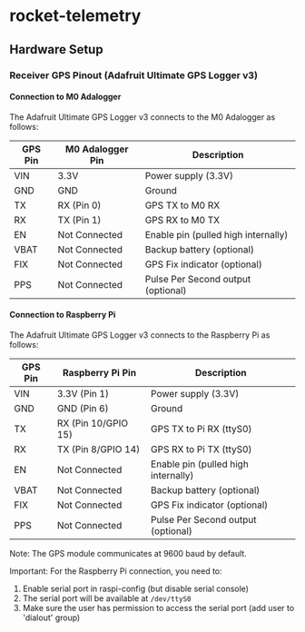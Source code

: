 # rocket-telemetry

## Hardware Setup

### Receiver GPS Pinout (Adafruit Ultimate GPS Logger v3)

#### Connection to M0 Adalogger

The Adafruit Ultimate GPS Logger v3 connects to the M0 Adalogger as follows:

| GPS Pin | M0 Adalogger Pin | Description |
|---------|------------------|-------------|
| VIN     | 3.3V            | Power supply (3.3V) |
| GND     | GND             | Ground |
| TX      | RX (Pin 0)      | GPS TX to M0 RX |
| RX      | TX (Pin 1)      | GPS RX to M0 TX |
| EN      | Not Connected   | Enable pin (pulled high internally) |
| VBAT    | Not Connected   | Backup battery (optional) |
| FIX     | Not Connected   | GPS Fix indicator (optional) |
| PPS     | Not Connected   | Pulse Per Second output (optional) |

#### Connection to Raspberry Pi

The Adafruit Ultimate GPS Logger v3 connects to the Raspberry Pi as follows:

| GPS Pin | Raspberry Pi Pin | Description |
|---------|-----------------|-------------|
| VIN     | 3.3V (Pin 1)   | Power supply (3.3V) |
| GND     | GND (Pin 6)    | Ground |
| TX      | RX (Pin 10/GPIO 15) | GPS TX to Pi RX (ttyS0) |
| RX      | TX (Pin 8/GPIO 14)  | GPS RX to Pi TX (ttyS0) |
| EN      | Not Connected  | Enable pin (pulled high internally) |
| VBAT    | Not Connected  | Backup battery (optional) |
| FIX     | Not Connected  | GPS Fix indicator (optional) |
| PPS     | Not Connected  | Pulse Per Second output (optional) |

Note: The GPS module communicates at 9600 baud by default.

Important: For the Raspberry Pi connection, you need to:
1. Enable serial port in raspi-config (but disable serial console)
2. The serial port will be available at `/dev/ttyS0`
3. Make sure the user has permission to access the serial port (add user to 'dialout' group)
